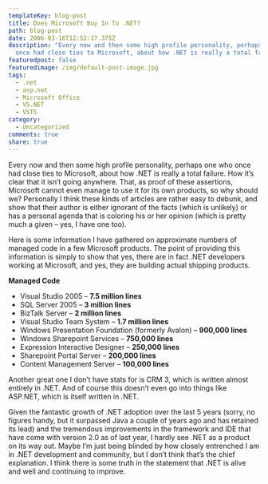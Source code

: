 ```yaml
---
templateKey: blog-post
title: Does Microsoft Buy In To .NET?
path: blog-post
date: 2006-03-16T12:52:17.375Z
description: "Every now and then some high profile personality, perhaps one who
  once had close ties to Microsoft, about how .NET is really a total failure. "
featuredpost: false
featuredimage: /img/default-post-image.jpg
tags:
  - .net
  - asp.net
  - Microsoft Office
  - VS.NET
  - VSTS
category:
  - Uncategorized
comments: true
share: true
---
```

<!--StartFragment-->

Every now and then some high profile personality, perhaps one who once had close ties to Microsoft, about how .NET is really a total failure. How it’s clear that it isn’t going anywhere. That, as proof of these assertions, Microsoft cannot even manage to use it for its own products, so why should we? Personally I think these kinds of articles are rather easy to debunk, and show that their author is either ignorant of the facts (which is unlikely) or has a personal agenda that is coloring his or her opinion (which is pretty much a given – yes, I have one too).

Here is some information I have gathered on approximate numbers of managed code in a few Microsoft products. The point of providing this information is simply to show that yes, there are in fact .NET developers working at Microsoft, and yes, they are building actual shipping products.

**Managed Code**

* Visual Studio 2005 – **7.5 million lines**
* SQL Server 2005 – **3 million lines**
* BizTalk Server – **2 million lines**
* Visual Studio Team System – **1.7 million lines**
* Windows Presentation Foundation (formerly Avalon) – **900,000 lines**
* Windows Sharepoint Services – **750,000 lines**
* Expression Interactive Designer – **250,000 lines**
* Sharepoint Portal Server – **200,000 lines**
* Content Management Server – **100,000 lines**

Another great one I don’t have stats for is CRM 3, which is written almost entirely in .NET. And of course this doesn’t even go into things like ASP.NET, which is itself written in .NET.

Given the fantastic growth of .NET adoption over the last 5 years (sorry, no figures handy, but it surpassed Java a couple of years ago and has retained its lead) and the tremendous improvements in the framework and IDE that have come with version 2.0 as of last year, I hardly see .NET as a product on its way out. Maybe I’m just being blinded by how closely entrenched I am in .NET development and community, but I don’t think that’s the chief explanation. I think there is some truth in the statement that .NET is alive and well and continuing to improve.

<!--EndFragment-->